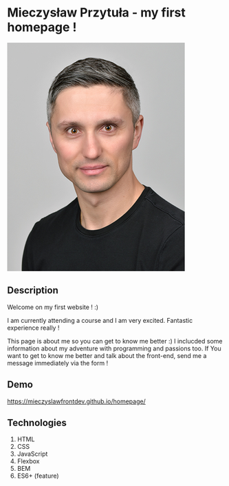 # Mieczysław Przytuła - my first homepage !

<img class="section__myPhoto js-myPhoto" src="./img/portrait.jpg" alt="Moje zdjecie">

## Description

Welcome on my first website ! :) 

I am currently attending a course and I am very excited. Fantastic experience really ! 

This page is about me so you can get to know me better :)
I inclucded some information about my adventure with programming and passions too.
If You want to get to know me better and talk about the front-end, send me a message immediately via the form !

## Demo

https://mieczyslawfrontdev.github.io/homepage/

## Technologies

1. HTML
2. CSS
3. JavaScript
4. Flexbox
5. BEM
6. ES6+ (feature) 



